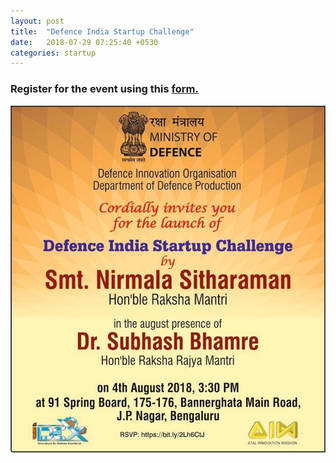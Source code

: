 ```yaml
---
layout: post
title:  "Defence India Startup Challenge"
date:   2018-07-29 07:25:40 +0530
categories: startup
---
```


### Register for the event using this [form.](https://docs.google.com/forms/d/e/1FAIpQLSfQ6gWaZKgdKjxApK-_V4caO7a_Ym4yWgWsgQ1VIdYZxSVCKw/viewform)

![poster for defence.](/images/defence.jpg)
